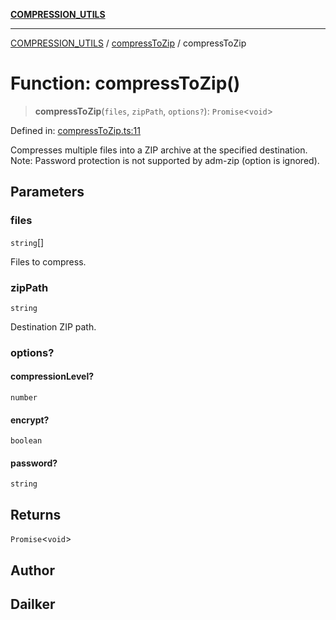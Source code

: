 [**COMPRESSION_UTILS**](../../README.md)

***

[COMPRESSION_UTILS](../../README.md) / [compressToZip](../README.md) / compressToZip

# Function: compressToZip()

> **compressToZip**(`files`, `zipPath`, `options?`): `Promise`\<`void`\>

Defined in: [compressToZip.ts:11](https://github.com/dailker/everyutil-js/blob/7799f3f003cb23f425be3f1c83c38483e2648188/src/compression/compressToZip.ts#L11)

Compresses multiple files into a ZIP archive at the specified destination.
Note: Password protection is not supported by adm-zip (option is ignored).

## Parameters

### files

`string`[]

Files to compress.

### zipPath

`string`

Destination ZIP path.

### options?

#### compressionLevel?

`number`

#### encrypt?

`boolean`

#### password?

`string`

## Returns

`Promise`\<`void`\>

## Author

## Dailker
